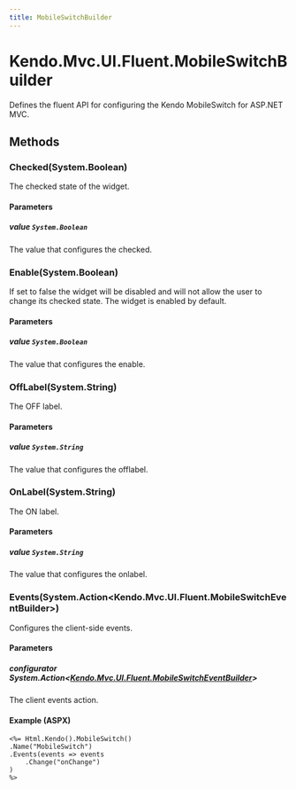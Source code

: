 ```yaml
---
title: MobileSwitchBuilder
---
```


# Kendo.Mvc.UI.Fluent.MobileSwitchBuilder
Defines the fluent API for configuring the Kendo MobileSwitch for ASP.NET MVC.




## Methods


### Checked(System.Boolean)
The checked state of the widget.


#### Parameters

##### value `System.Boolean`
The value that configures the checked.





### Enable(System.Boolean)
If set to false the widget will be disabled and will not allow the user to change its checked state. The widget is enabled by default.


#### Parameters

##### value `System.Boolean`
The value that configures the enable.





### OffLabel(System.String)
The OFF label.


#### Parameters

##### value `System.String`
The value that configures the offlabel.





### OnLabel(System.String)
The ON label.


#### Parameters

##### value `System.String`
The value that configures the onlabel.





### Events(System.Action\<Kendo.Mvc.UI.Fluent.MobileSwitchEventBuilder\>)
Configures the client-side events.


#### Parameters

##### configurator System.Action<[Kendo.Mvc.UI.Fluent.MobileSwitchEventBuilder](/api/aspnet-mvc/Kendo.Mvc.UI.Fluent/MobileSwitchEventBuilder)>
The client events action.




#### Example (ASPX)
    <%= Html.Kendo().MobileSwitch()
    .Name("MobileSwitch")
    .Events(events => events
        .Change("onChange")
    )
    %>



